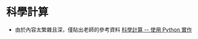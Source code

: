 # 科學計算
- 由於內容太繁雜且深，僅貼出老師的參考資料 
[科學計算 -- 使用 Python 實作](https://gitlab.com/ccckmit/ai2/-/tree/master/python/08-scientific)